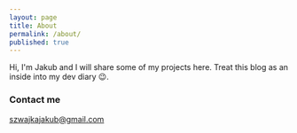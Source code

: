 ```yaml
---
layout: page
title: About
permalink: /about/
published: true
---
```


Hi, I'm Jakub and I will share some of my projects here. Treat this blog as an inside into my dev diary 😉.

### Contact me

[szwajkajakub@gmail.com](mailto:szwajkajakub@gmail.com)
